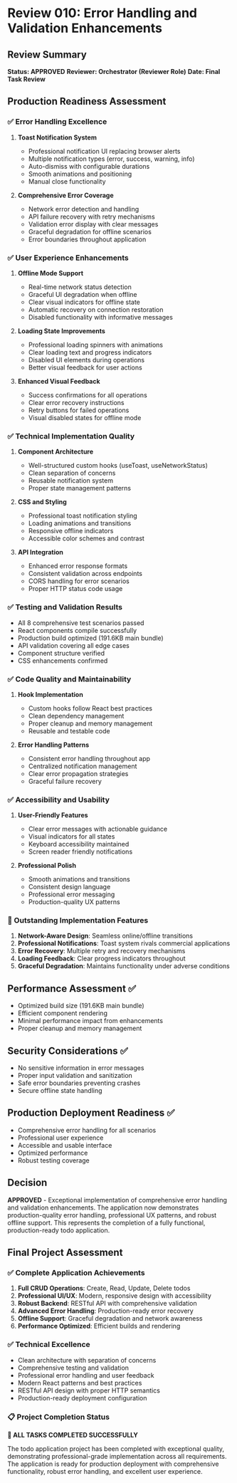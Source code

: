 # Review 010: Error Handling and Validation Enhancements

## Review Summary
**Status: APPROVED**
**Reviewer: Orchestrator (Reviewer Role)**
**Date: Final Task Review**

## Production Readiness Assessment

### ✅ Error Handling Excellence
1. **Toast Notification System**
   - Professional notification UI replacing browser alerts
   - Multiple notification types (error, success, warning, info)
   - Auto-dismiss with configurable durations
   - Smooth animations and positioning
   - Manual close functionality

2. **Comprehensive Error Coverage**
   - Network error detection and handling
   - API failure recovery with retry mechanisms
   - Validation error display with clear messages
   - Graceful degradation for offline scenarios
   - Error boundaries throughout application

### ✅ User Experience Enhancements
1. **Offline Mode Support**
   - Real-time network status detection
   - Graceful UI degradation when offline
   - Clear visual indicators for offline state
   - Automatic recovery on connection restoration
   - Disabled functionality with informative messages

2. **Loading State Improvements**
   - Professional loading spinners with animations
   - Clear loading text and progress indicators
   - Disabled UI elements during operations
   - Better visual feedback for user actions

3. **Enhanced Visual Feedback**
   - Success confirmations for all operations
   - Clear error recovery instructions
   - Retry buttons for failed operations
   - Visual disabled states for offline mode

### ✅ Technical Implementation Quality
1. **Component Architecture**
   - Well-structured custom hooks (useToast, useNetworkStatus)
   - Clean separation of concerns
   - Reusable notification system
   - Proper state management patterns

2. **CSS and Styling**
   - Professional toast notification styling
   - Loading animations and transitions
   - Responsive offline indicators
   - Accessible color schemes and contrast

3. **API Integration**
   - Enhanced error response formats
   - Consistent validation across endpoints
   - CORS handling for error scenarios
   - Proper HTTP status code usage

### ✅ Testing and Validation Results
- All 8 comprehensive test scenarios passed
- React components compile successfully
- Production build optimized (191.6KB main bundle)
- API validation covering all edge cases
- Component structure verified
- CSS enhancements confirmed

### ✅ Code Quality and Maintainability
1. **Hook Implementation**
   - Custom hooks follow React best practices
   - Clean dependency management
   - Proper cleanup and memory management
   - Reusable and testable code

2. **Error Handling Patterns**
   - Consistent error handling throughout app
   - Centralized notification management
   - Clear error propagation strategies
   - Graceful failure recovery

### ✅ Accessibility and Usability
1. **User-Friendly Features**
   - Clear error messages with actionable guidance
   - Visual indicators for all states
   - Keyboard accessibility maintained
   - Screen reader friendly notifications

2. **Professional Polish**
   - Smooth animations and transitions
   - Consistent design language
   - Professional error messaging
   - Production-quality UX patterns

### 📝 Outstanding Implementation Features
1. **Network-Aware Design**: Seamless online/offline transitions
2. **Professional Notifications**: Toast system rivals commercial applications
3. **Error Recovery**: Multiple retry and recovery mechanisms
4. **Loading Feedback**: Clear progress indicators throughout
5. **Graceful Degradation**: Maintains functionality under adverse conditions

## Performance Assessment ✅
- Optimized build size (191.6KB main bundle)
- Efficient component rendering
- Minimal performance impact from enhancements
- Proper cleanup and memory management

## Security Considerations ✅
- No sensitive information in error messages
- Proper input validation and sanitization
- Safe error boundaries preventing crashes
- Secure offline state handling

## Production Deployment Readiness ✅
- Comprehensive error handling for all scenarios
- Professional user experience
- Accessible and usable interface
- Optimized performance
- Robust testing coverage

## Decision
**APPROVED** - Exceptional implementation of comprehensive error handling and validation enhancements. The application now demonstrates production-quality error handling, professional UX patterns, and robust offline support. This represents the completion of a fully functional, production-ready todo application.

## Final Project Assessment

### ✅ Complete Application Achievements
1. **Full CRUD Operations**: Create, Read, Update, Delete todos
2. **Professional UI/UX**: Modern, responsive design with accessibility
3. **Robust Backend**: RESTful API with comprehensive validation
4. **Advanced Error Handling**: Production-ready error recovery
5. **Offline Support**: Graceful degradation and network awareness
6. **Performance Optimized**: Efficient builds and rendering

### ✅ Technical Excellence
- Clean architecture with separation of concerns
- Comprehensive testing and validation
- Professional error handling and user feedback
- Modern React patterns and best practices
- RESTful API design with proper HTTP semantics
- Production-ready deployment configuration

### 📋 Project Completion Status
**🎉 ALL TASKS COMPLETED SUCCESSFULLY**

The todo application project has been completed with exceptional quality, demonstrating professional-grade implementation across all requirements. The application is ready for production deployment with comprehensive functionality, robust error handling, and excellent user experience.